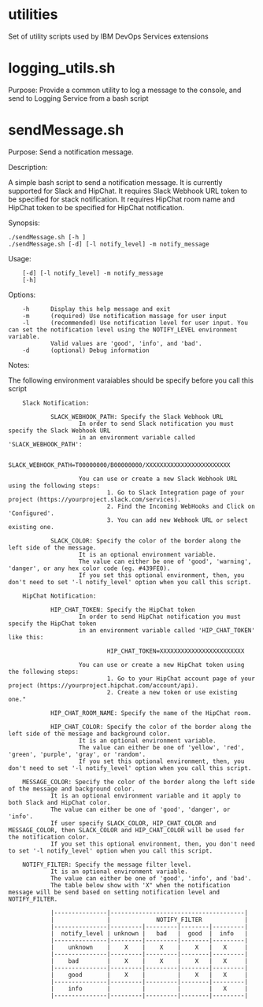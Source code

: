 # utilities
Set of utility scripts used by IBM DevOps Services extensions

# logging_utils.sh 
Purpose: Provide a common utility to log a message to the console, and send to Logging Service from a bash script

# sendMessage.sh 
Purpose:  Send a notification message.

Description:

A simple bash script to send a notification message. It is currently supported for Slack and HipChat. 
It requires Slack Webhook URL token to be specified for stack notification. 
It requires HipChat room name and HipChat token to be specified for HipChat notification. 

Synopsis:

    ./sendMessage.sh [-h ]
    ./sendMessage.sh [-d] [-l notify_level] -m notify_message

Usage:  

        [-d] [-l notify_level] -m notify_message
        [-h]

Options:

        -h      Display this help message and exit
        -m      (required) Use notification massage for user input
        -l      (recommended) Use notification level for user input. You can set the notification level using the NOTIFY_LEVEL environment variable.
                Valid values are 'good', 'info', and 'bad'. 
        -d      (optional) Debug information 

Notes:

The following environment varaiables should be specify before you call this script

        Slack Notification:

                SLACK_WEBHOOK_PATH: Specify the Slack Webhook URL
                        In order to send Slack notification you must specify the Slack Webhook URL
                        in an environment variable called 'SLACK_WEBHOOK_PATH':

                                SLACK_WEBHOOK_PATH=T00000000/B00000000/XXXXXXXXXXXXXXXXXXXXXXXX

                        You can use or create a new Slack Webhook URL using the following steps:
                                1. Go to Slack Integration page of your project (https://yourproject.slack.com/services).
                                2. Find the Incoming WebHooks and Click on 'Configured'.
                                3. You can add new Webhook URL or select existing one.

                SLACK_COLOR: Specify the color of the border along the left side of the message. 
                        It is an optional environment variable.
                        The value can either be one of 'good', 'warning', 'danger', or any hex color code (eg. #439FE0).
                        If you set this optional environment, then, you don't need to set '-l notify_level' option when you call this script.

        HipChat Notification:

                HIP_CHAT_TOKEN: Specify the HipChat token
                        In order to send HipChat notification you must specify the HipChat token
                        in an environment variable called 'HIP_CHAT_TOKEN' like this:

                                HIP_CHAT_TOKEN=XXXXXXXXXXXXXXXXXXXXXXXX

                        You can use or create a new HipChat token using the following steps:
                                1. Go to your HipChat account page of your project (https://yourproject.hipchat.com/account/api).
                                2. Create a new token or use existing one."

                HIP_CHAT_ROOM_NAME: Specify the name of the HipChat room.

                HIP_CHAT_COLOR: Specify the color of the border along the left side of the message and background color.
                        It is an optional environment variable.
                        The value can either be one of 'yellow', 'red', 'green', 'purple', 'gray', or 'random'.
                        If you set this optional environment, then, you don't need to set '-l notify_level' option when you call this script.

        MESSAGE_COLOR: Specify the color of the border along the left side of the message and background color.
                It is an optional environment variable and it apply to both Slack and HipChat color.  
                The value can either be one of 'good', 'danger', or 'info'.
                If user specify SLACK_COLOR, HIP_CHAT_COLOR and MESSAGE_COLOR, then SLACK_COLOR and HIP_CHAT_COLOR will be used for the notification color.
                If you set this optional environment, then, you don't need to set '-l notify_level' option when you call this script.

        NOTIFY_FILTER: Specify the message filter level.
                It is an optional environment variable.
                The value can either be one of 'good', 'info', and 'bad'.
                The table below show with 'X" when the notification message will be send based on setting notification level and NOTIFY_FILTER.

                |---------------|--------------------------------------|
                |               |             NOTIFY_FILTER            |
                |---------------|---------|---------|--------|---------|
                |  notify_level | unknown |   bad   |  good  |  info   |
                |---------------|---------|---------|--------|---------|
                |    unknown    |    X    |    X    |    X   |   X     |                     
                |---------------|---------|---------|--------|---------|
                |    bad        |    X    |    X    |    X   |   X     |
                |---------------|---------|---------|--------|---------|
                |    good       |    X    |         |    X   |   X     |
                |---------------|---------|---------|--------|---------|
                |    info       |         |         |        |   X     |
                |---------------|---------|---------|--------|---------|

